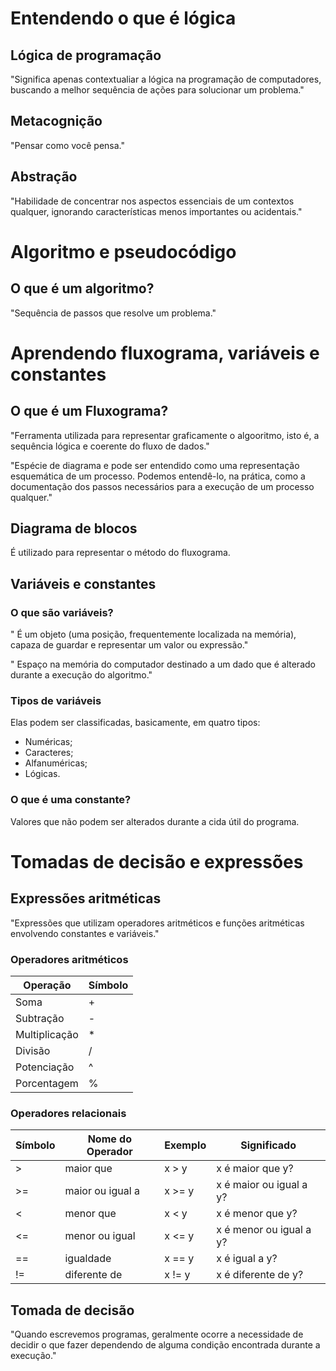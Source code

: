 # Entendendo o que é lógica

## Lógica de programação
"Significa apenas contextualiar a lógica na programação de computadores, buscando a melhor sequência de ações para solucionar um problema."

## Metacognição

"Pensar como você pensa."

## Abstração

"Habilidade de concentrar nos aspectos essenciais de um contextos qualquer, ignorando características menos importantes ou acidentais."

# Algoritmo e pseudocódigo

## O que é um algoritmo?

"Sequência de passos que resolve um problema."

# Aprendendo fluxograma, variáveis e constantes

## O que é um Fluxograma?

"Ferramenta utilizada para representar graficamente o algooritmo, isto é, a sequência lógica e coerente do fluxo de dados."

"Espécie de diagrama e pode ser entendido como uma representação esquemática de um processo. Podemos entendê-lo, na prática, como a documentação dos passos necessários para a execução de um processo qualquer."

## Diagrama de blocos

É utilizado para representar o método do fluxograma.

## Variáveis e constantes

### O que são variáveis? 

" É um objeto (uma posição, frequentemente localizada na memória), capaza de guardar e representar um valor ou expressão."

" Espaço na memória do computador destinado a um dado que é alterado durante a execução do algoritmo."

### Tipos de variáveis

Elas podem ser classificadas, basicamente, em quatro tipos:
* Numéricas;
* Caracteres;
* Alfanuméricas;
* Lógicas.

### O que é uma constante?

Valores que não podem ser alterados durante a cida útil do programa.

# Tomadas de decisão e expressões

## Expressões aritméticas

"Expressões que utilizam operadores aritméticos e funções aritméticas envolvendo constantes e variáveis."

### Operadores aritméticos


| Operação | Símbolo |
| ---- | ---- |
| Soma | + |
| Subtração | - |
| Multiplicação | * |
| Divisão | / |
| Potenciação | ^ | 
| Porcentagem | % | 

### Operadores relacionais

| Símbolo | Nome do Operador | Exemplo | Significado |
| ------- | ---------------- | ------- | ----------- |
| > | maior que | x > y | x é maior que y? |
| >= | maior ou igual a | x >= y | x é maior ou igual a y? |
| < | menor que | x < y | x é menor que y? |
| <= | menor ou igual | x <= y | x é menor ou igual a y? |
| == | igualdade | x == y | x é igual a y? |
| != | diferente de | x != y | x é diferente de y? |

##  Tomada de decisão

"Quando escrevemos programas, geralmente ocorre a necessidade de decidir o que fazer dependendo de alguma condição encontrada durante a execução."













